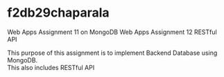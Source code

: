 # f2db29chaparala
Web Apps Assignment 11 on MongoDB
Web Apps Assignment 12 RESTful API

This purpose of this assignment is to implement Backend Database using MongoDB.<br>
This also includes RESTful API
